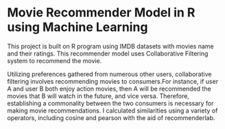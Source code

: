 # Movie Recommender Model in R using Machine Learning

This project is built on R program using IMDB datasets with movies name and their ratings. This recommender model uses Collaborative Filtering system to recommend the movie.

Utilizing preferences gathered from numerous other users, collaborative filtering involves recommending movies to consumers.For instance, if user A and user B both enjoy action movies, then A will be recommended the movies that B will watch in the future, and vice versa. Therefore, establishing a commonality between the two consumers is necessary for making movie recommendations. 
I calculated similarities using a variety of operators, including cosine and pearson with the aid of recommenderlab.

